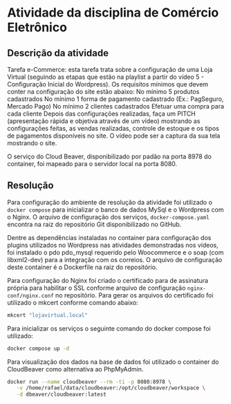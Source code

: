 # Atividade da disciplina de Comércio Eletrônico

## Descrição da atividade

Tarefa e-Commerce: esta tarefa trata sobre a configuração de uma Loja Virtual (seguindo as etapas que estão na playlist a partir do vídeo 5 - Configuração Inicial do Wordpress). Os requisitos mínimos que devem conter na configuração do site estão abaixo:
No mínimo 5 produtos cadastrados
No mínimo 1 forma de pagamento cadastrado (Ex.: PagSeguro, Mercado Pago)
No mínimo 2 clientes cadastrados
Efetuar uma compra para cada cliente
Depois das configurações realizadas, faça um PITCH (apresentação rápida e objetiva através de um vídeo) mostrando as configurações feitas, as vendas realizadas, controle de estoque e os tipos de pagamentos disponíveis no site. O vídeo pode ser a captura da sua tela mostrando o site.
       
O serviço do Cloud Beaver, disponibilizado por padão na porta 8978 do container, foi mapeado para o servidor local na porta 8080.

## Resolução

Para configuração do ambiente de resolução da atividade foi utilizado o `docker compose` para inicializar o banco de dados MySql e o Wordpress com o Nginx. O arquivo de configuração dos serviços, `docker-compose.yaml` encontra na raiz do repositório Git disponibilizado no GitHub.

Dentre as dependências instaladas no container para configuração dos plugins utilizados no Wordpress nas atividades demonstradas nos vídeos, foi instalado o pdo pdo_mysql requerido pelo Woocommerce e o soap (com libxml2-dev) para a integração com os correios. O arquivo de configuração deste container é o Dockerfile na raiz do repositório.

Para configuração do Nginx foi criado o certificado para de assinatura própria para habilitar o SSL conforme arquivo de configuração `nginx-conf/nginx.conf` no repositório.
Para gerar os arquivos do certificado foi utilizado o mkcert conforme comando abaixo:

```bash
mkcert "lojavirtual.local"
```

Para inicializar os serviços o seguinte comando do docker compose foi utilizado:

```bash
docker compose up -d
```

Para visualização dos dados na base de dados foi utilizado o container do CloudBeaver como alternativa ao PhpMyAdmin.

```bash
docker run --name cloudbeaver --rm -ti -p 8080:8978 \
   -v /home/rafael/data/cloudbeaver:/opt/cloudbeaver/workspace \
   -d dbeaver/cloudbeaver:latest
```